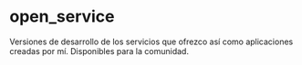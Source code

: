 # open_service
Versiones de desarrollo de los servicios que ofrezco así como aplicaciones creadas por mí. Disponibles para la comunidad.
